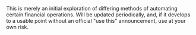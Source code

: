 This is merely an initial exploration of differing methods of automating certain financial operations.  Will be updated periodically, and, if it develops to a usable point without an official "use this" announcement, use at your own risk.  